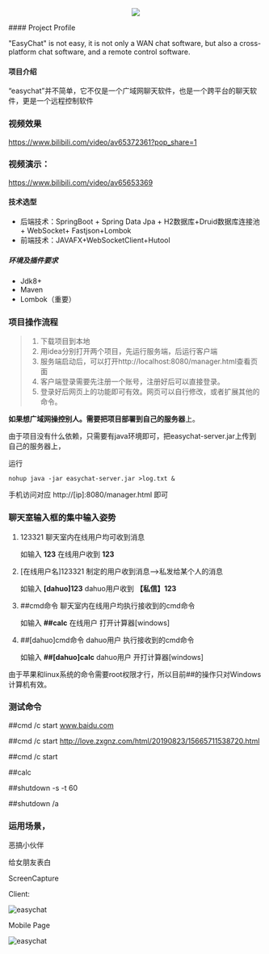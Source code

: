 <p><center><a href='https://www.bilibili.com/video/av65372361?pop_share=1'><img src = 'https://github.com/dahuoyzs/EasyChat/tree/master/ScreenCapture/logo.png'></a></center></p>
#### Project Profile

"EasyChat"  is not easy, it is not only a WAN chat software, but also a cross-platform chat software, and a remote control software.

#### 项目介绍

“easychat”并不简单，它不仅是一个广域网聊天软件，也是一个跨平台的聊天软件，更是一个远程控制软件

### 视频效果

https://www.bilibili.com/video/av65372361?pop_share=1
### 视频演示：

https://www.bilibili.com/video/av65653369

#### 技术选型

- 后端技术：SpringBoot + Spring Data Jpa + H2数据库+Druid数据库连接池+ WebSocket+ Fastjson+Lombok
- 前端技术：JAVAFX+WebSocketClient+Hutool

##### 环境及插件要求

- Jdk8+
- Maven
- Lombok（重要）

### 项目操作流程

> 1. 下载项目到本地
> 2. 用idea分别打开两个项目，先运行服务端，后运行客户端
> 3. 服务端启动后，可以打开http://localhost:8080/manager.html查看页面
> 4. 客户端登录需要先注册一个账号，注册好后可以直接登录。
> 5. 登录好后网页上的功能即可有效。网页可以自行修改，或者扩展其他的命令。



**如果想广域网操控别人。需要把项目部署到自己的服务器**上。

由于项目没有什么依赖，只需要有java环境即可，把easychat-server.jar上传到自己的服务器上，

运行

```shell
nohup java -jar easychat-server.jar >log.txt &
```

手机访问对应     http://[ip]:8080/manager.html  即可



### 聊天室输入框的集中输入姿势

1. 123321    				 聊天室内在线用户均可收到消息   				

   如输入 **123**        	在线用户收到   **123**

2. [在线用户名]123321    制定的用户收到消息-->私发给某个人的消息    

   如输入   **[dahuo]123**     dahuo用户收到   **【私信】123**   

3. ##cmd命令              聊天室内在线用户均执行接收到的cmd命令

   如输入    **##calc**        在线用户  打开计算器[windows]

4. ##[dahuo]cmd命令        dahuo用户 执行接收到的cmd命令

   如输入   **##[dahuo]calc**  dahuo用户  开打计算器[windows]

由于苹果和linux系统的命令需要root权限才行，所以目前##的操作只对Windows计算机有效。

### 测试命令

##cmd /c start  www.baidu.com

##cmd /c start  http://love.zxgnz.com/html/20190823/15665711538720.html

##cmd /c start

##calc

##shutdown -s -t 60

##shutdown /a



### 运用场景，

恶搞小伙伴

给女朋友表白



ScreenCapture



Client:

![easychat](https://github.com/dahuoyzs/EasyChat/tree/master/ScreenCapture/easychat.jpg)



Mobile  Page

![easychat](https://github.com/dahuoyzs/EasyChat/tree/master/ScreenCapture/phoneControl.jpg)